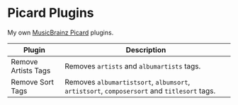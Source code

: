 Picard Plugins
==============

My own [MusicBrainz Picard][picard] plugins.

[picard]: http://picard.musicbrainz.org

| Plugin | Description |
|--------|-------------|
| Remove Artists Tags | Removes `artists` and `albumartists` tags. |
| Remove Sort Tags | Removes `albumartistsort`, `albumsort`, `artistsort`, `composersort` and `titlesort` tags. |
